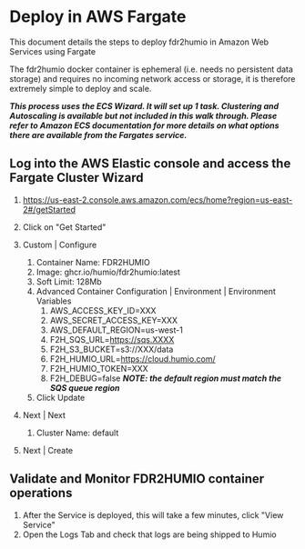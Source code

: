 # Deploy in AWS Fargate

This document details the steps to deploy fdr2humio in Amazon Web Services using Fargate

The fdr2humio docker container is ephemeral (i.e. needs no persistent data storage) and requires no incoming network access or storage, it is therefore extremely simple to deploy and scale.

***This process uses the ECS Wizard. It will set up 1 task. Clustering and Autoscaling is available but not included in this walk through. Please refer to Amazon ECS documentation for more details on what options there are available from the Fargates service.***

## Log into the AWS Elastic console and access the Fargate Cluster Wizard

1. https://us-east-2.console.aws.amazon.com/ecs/home?region=us-east-2#/getStarted
2. Click on "Get Started"
3. Custom | Configure
	1. Container Name: FDR2HUMIO
	2. Image: ghcr.io/humio/fdr2humio:latest
	3. Soft Limit: 128Mb
	4. Advanced Container Configuration | Environment | Environment Variables
		1. AWS_ACCESS_KEY_ID=XXX
		2. AWS_SECRET_ACCESS_KEY=XXX
		3. AWS_DEFAULT_REGION=us-west-1
		4. F2H_SQS_URL=https://sqs.XXXX
		5. F2H_S3_BUCKET=s3://XXX/data
		6. F2H_HUMIO_URL=https://cloud.humio.com/
		7. F2H_HUMIO_TOKEN=XXX
		8. F2H_DEBUG=false
			***NOTE: the default region must match the SQS queue region***
	5. Click Update

4. Next | Next
	1. Cluster Name: default
5. Next | Create
## Validate and Monitor FDR2HUMIO container operations
1. After the Service is deployed, this will take a few minutes, click "View Service"
2. Open the Logs Tab and check that logs are being shipped to Humio
